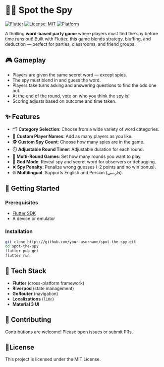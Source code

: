 
# 🕵️‍♂️ Spot the Spy
[![Flutter](https://img.shields.io/badge/Flutter-02569B?style=for-the-badge&logo=flutter&logoColor=white)](https://flutter.dev)  [![License: MIT](https://img.shields.io/badge/MIT-green?style=for-the-badge)](LICENSE) [![Platform](https://img.shields.io/badge/Android-3DDC84?style=for-the-badge&logo=android&logoColor=white)]()

A thrilling **word-based party game** where players must find the spy before time runs out! Built with Flutter, this game blends strategy, bluffing, and deduction — perfect for parties, classrooms, and friend groups.
  


## 🎮 Gameplay

- Players are given the same secret word — except spies.
- The spy must blend in and guess the word.
- Players take turns asking and answering questions to find the odd one out.
- At the end of the round, vote on who you think the spy is!
- Scoring adjusts based on outcome and time taken.



## ✨ Features

- 🗂️ **Category Selection**: Choose from a wide variety of word categories.
- 👥 **Custom Player Names**: Add as many players as you like.
- 🕵️ **Custom Spy Count**: Choose how many spies are in the game.
- ⏱️ **Adjustable Round Timer**: Adjustable duration for each round.
- 🔁 **Multi-Round Games**: Set how many rounds you want to play.
- 🧠 **God Mode**: Reveal spy and secret word for observers or debugging.
- ❌ **Spy Penalty**: Penalize wrong guesses (-2 points and no win bonus).
- 🌐 **Multilingual**: Supports English and Persian (فارسی).




## 🚀 Getting Started

### Prerequisites

- [Flutter SDK](https://flutter.dev/docs/get-started/install)
- A device or emulator

### Installation

```bash  
git clone https://github.com/your-username/spot-the-spy.git
cd spot-the-spy
flutter pub get
flutter run
```


## 🧩 Tech Stack
- **Flutter**  (cross-platform framework)
- **Riverpod** (state management)
- **GoRouter** (navigation)
- **Localizations** (`l10n`)
- **Material 3 UI**

##  🤝 Contributing
Contributions are welcome! Please open issues or submit PRs.

## 📄License
This project is licensed under the MIT License.